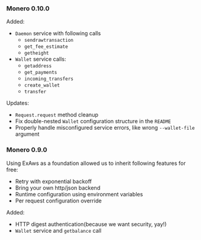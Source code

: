 ### Monero 0.10.0

Added:

  - `Daemon` service with following calls
    - `sendrawtransaction`
    - `get_fee_estimate`
    - `getheight`
  - `Wallet` service calls:
    - `getaddress`
    - `get_payments`
    - `incoming_transfers`
    - `create_wallet`
    - `transfer`

Updates:

  - `Request.request` method cleanup
  - Fix double-nested `Wallet` configuration structure in the `README`
  - Properly handle misconfigured service errors, like wrong `--wallet-file` argument

### Monero 0.9.0

Using ExAws as a foundation allowed us to inherit following features for free:

  - Retry with exponential backoff
  - Bring your own http/json backend
  - Runtime configuration using environment variables
  - Per request configuration override

Added:

  - HTTP digest authentication(because we want security, yay!)
  - `Wallet` service and `getbalance` call
